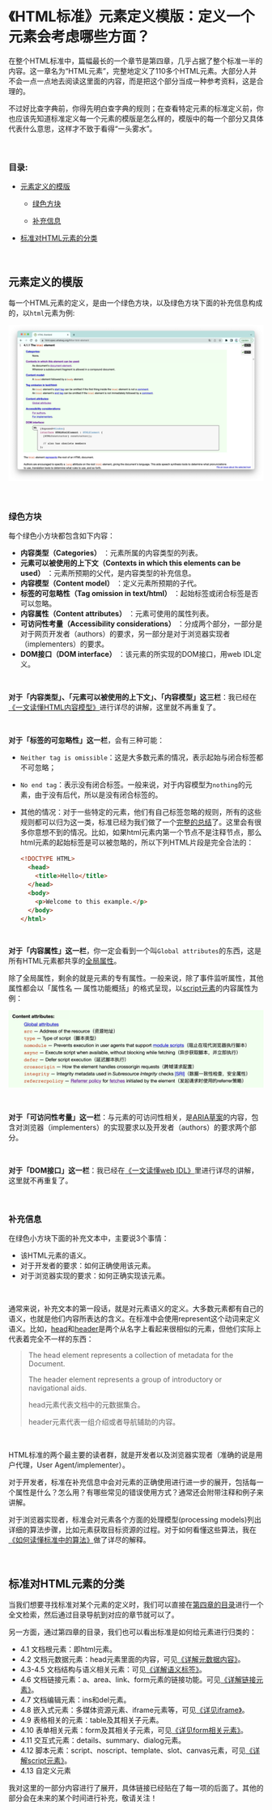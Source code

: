 # 《HTML标准》元素定义模版：定义一个元素会考虑哪些方面？

在整个HTML标准中，篇幅最长的一个章节是第四章，几乎占据了整个标准一半的内容。这一章名为“HTML元素”，完整地定义了110多个HTML元素。大部分人并不会一点一点地去阅读这里面的内容，而是把这个部分当成一种参考资料，这是合理的。

不过好比查字典前，你得先明白查字典的规则；在查看特定元素的标准定义前，你也应该先知道标准定义每一个元素的模版是怎么样的，模版中的每一个部分又具体代表什么意思，这样才不致于看得“一头雾水”。


<br/>


### 目录:

- [元素定义的模版](#元素定义的模版)

  * [绿色方块](#绿色方块)

  * [补充信息](#补充信息)

- [标准对HTML元素的分类](#标准对html元素的分类)
<br/>


## 元素定义的模版

每一个HTML元素的定义，是由一个绿色方块，以及绿色方块下面的补充信息构成的，以`html`元素为例:

![def_example](assets/chapter4/def_example.png)


<br/>


### 绿色方块

每个绿色小方块都包含如下内容：

- **内容类型（Categories）** ：元素所属的内容类型的列表。
- **元素可以被使用的上下文（Contexts in which this elements can be used）** ：元素所预期的父代，是内容类型的补充信息。
- **内容模型（Content model）** ：定义元素所预期的子代。
- **标签的可忽略性（Tag omission in text/html）** ：起始标签或闭合标签是否可以忽略。
- **内容属性（Content attributes）** ：元素可使用的属性列表。
- **可访问性考量（Accessibility considerations）** ：分成两个部分，一部分是对于网页开发者（authors）的要求，另一部分是对于浏览器实现者（implementers）的要求。
- **DOM接口（DOM interface）** ：该元素的所实现的DOM接口，用web IDL定义。

<br />

**对于「内容类型」、「元素可以被使用的上下文」、「内容模型」这三栏**：我已经在[《一文读懂HTML内容模型》](./3.2.md)进行详尽的讲解，这里就不再重复了。

<br />

**对于「标签的可忽略性」这一栏**，会有三种可能：

- `Neither tag is omissible`：这是大多数元素的情况，表示起始与闭合标签都不可忽略；

- `No end tag`：表示没有闭合标签。一般来说，对于内容模型为`nothing`的元素，由于没有后代，所以是没有闭合标签的。

- 其他的情况：对于一些特定的元素，他们有自己标签忽略的规则，所有的这些规则都可以归为这一类，标准已经为我们做了一个[完整的总结](https://html.spec.whatwg.org/#optional-tags)了。这里会有很多你意想不到的情况。比如，如果html元素内第一个节点不是注释节点，那么html元素的起始标签是可以被忽略的，所以下列HTML片段是完全合法的：

  ```html
  <!DOCTYPE HTML>
    <head>
      <title>Hello</title>
    </head>
    <body>
      <p>Welcome to this example.</p>
    </body>
  </html>
  ```

<br />

**对于「内容属性」这一栏**，你一定会看到一个叫`Global attributes`的东西，这是所有HTML元素都共享的[全局属性](https://html.spec.whatwg.org/#global-attributes)。

除了全局属性，剩余的就是元素的专有属性。一般来说，除了事件监听属性，其他属性都会以「属性名 — 属性功能概括」的格式呈现，以[script元素](https://html.spec.whatwg.org/multipage/scripting.html#the-script-element)的内容属性为例：

![script_attribute](assets/chapter4/script_attribute.png)

<br />

**对于「可访问性考量」这一栏**：与元素的可访问性相关，是[ARIA草案](https://w3c.github.io/html-aam/)的内容，包含对浏览器（implementers）的实现要求以及开发者（authors）的要求两个部分。

<br />

**对于「DOM接口」这一栏**：我已经在[《一文读懂web IDL》](./2.6.md)里进行详尽的讲解，这里就不再重复了。


<br/>


### 补充信息

在绿色小方块下面的补充文本中，主要说3个事情：

- 该HTML元素的语义。
- 对于开发者的要求：如何正确使用该元素。
- 对于浏览器实现的要求：如何正确实现该元素。

<br />

通常来说，补充文本的第一段话，就是对元素语义的定义。大多数元素都有自己的语义，也就是他们内容所表达的含义。在标准中会使用represent这个动词来定义语义。比如，[head](https://html.spec.whatwg.org/multipage/semantics.html#the-head-element)和[header](https://html.spec.whatwg.org/multipage/sections.html#the-header-element)是两个从名字上看起来很相似的元素，但他们实际上代表着完全不一样的东西：

> The head element represents a collection of metadata for the Document.
>
> The header element represents a group of introductory or navigational aids.
>
> head元素代表文档中的元数据集合。
>
> header元素代表一组介绍或者导航辅助的内容。

<br />

HTML标准的两个最主要的读者群，就是开发者以及浏览器实现者（准确的说是用户代理，User Agent/implementer）。

对于开发者，标准在补充信息中会对元素的正确使用进行进一步的展开，包括每一个属性是什么？怎么用？有哪些常见的错误使用方式？通常还会附带注释和例子来讲解。

对于浏览器实现者，标准会对元素各个方面的处理模型(processing models)列出详细的算法步骤，比如元素获取目标资源的过程。对于如何看懂这些算法，我在[《如何读懂标准中的算法》](./2.3.md)做了详尽的解释。


<br/>


## 标准对HTML元素的分类

当我们想要寻找标准对某个元素的定义时，我们可以直接在[第四章的目录](https://html.spec.whatwg.org/multipage/#toc-semantics)进行一个全文检索，然后通过目录导航到对应的章节就可以了。

另一方面，通过第四章的目录，我们也可以看出标准是如何给元素进行归类的：

- 4.1 文档根元素：即html元素。
- 4.2 文档元数据元素：head元素里面的内容，可见[《详解元数据内容》](./4.2.md)。
- 4.3-4.5 文档结构与语义相关元素：可见[《详解语义标签》](./4.3.md)。
- 4.6 文档链接元素：a、area、link、form元素的链接功能。可见[《详解链接元素》](./4.6.md)。
- 4.7 文档编辑元素：ins和del元素。
- 4.8 嵌入式元素：多媒体资源元素、iframe元素等，可见[《详见iframe》](./4.8.md)。
- 4.9 表格相关的元素：table及其相关子元素。
- 4.10 表单相关元素：form及其相关子元素，可见[《详见form相关元素》](./4.10.md)。
- 4.11 交互式元素：details、summary、dialog元素。
- 4.12 脚本元素：script、noscript、template、slot、canvas元素，可见[《详解script元素》](./4.12.md)。
- 4.13 自定义元素

我对这里的一部分内容进行了展开，具体链接已经贴在了每一项的后面了。其他的部分会在未来的某个时间进行补充，敬请关注！

